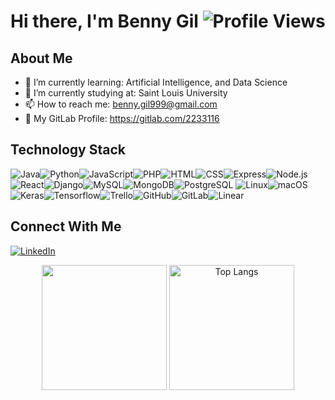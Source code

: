 # Hi there, I'm Benny Gil ![Profile Views](https://komarev.com/ghpvc/?username=Benny-Gil&style=for-the-badge&color=blue)

## About Me

- 🌱 I’m currently learning: Artificial Intelligence, and Data Science
- 💼 I’m currently studying at: Saint Louis University
- 📫 How to reach me: benny.gil999@gmail.com
- 🦊 My GitLab Profile: https://gitlab.com/2233116

## Technology Stack
![Java](https://img.shields.io/badge/Java-ED8B00?style=for-the-badge&logo=java&logoColor=white)![Python](https://img.shields.io/badge/Python-3776AB?style=for-the-badge&logo=python&logoColor=white)![JavaScript](https://img.shields.io/badge/JavaScript-F7DF1E?style=for-the-badge&logo=javascript&logoColor=black)![PHP](https://img.shields.io/badge/PHP-777BB4?style=for-the-badge&logo=php&logoColor=white)![HTML](https://img.shields.io/badge/HTML5-E34F26?style=for-the-badge&logo=html5&logoColor=white)![CSS](https://img.shields.io/badge/CSS3-1572B6?style=for-the-badge&logo=css3&logoColor=white)![Express](https://img.shields.io/badge/Express-000000?style=for-the-badge&logo=express&logoColor=white)![Node.js](https://img.shields.io/badge/Node.js-339933?style=for-the-badge&logo=nodedotjs&logoColor=white)![React](https://img.shields.io/badge/React-20232A?style=for-the-badge&logo=react&logoColor=61DAFB)![Django](https://img.shields.io/badge/Django-092E20?style=for-the-badge&logo=django&logoColor=white)![MySQL](https://img.shields.io/badge/MySQL-4479A1?style=for-the-badge&logo=mysql&logoColor=white)![MongoDB](https://img.shields.io/badge/MongoDB-47A248?style=for-the-badge&logo=mongodb&logoColor=white)![PostgreSQL](https://img.shields.io/badge/PostgreSQL-336791?style=for-the-badge&logo=postgresql&logoColor=white) ![Linux](https://img.shields.io/badge/Linux-FCC624?style=for-the-badge&logo=linux&logoColor=black)![macOS](https://img.shields.io/badge/macOS-000000?style=for-the-badge&logo=apple&logoColor=white)![Keras](https://img.shields.io/badge/Keras-D00000?style=for-the-badge&logo=keras&logoColor=white)![Tensorflow](https://img.shields.io/badge/TensorFlow-FF3F06?style=for-the-badge&logo=tensorflow&logoColor=white)![Trello](https://img.shields.io/badge/Trello-0052CC?style=for-the-badge&logo=trello&logoColor=white)![GitHub](https://img.shields.io/badge/GitHub-181717?style=for-the-badge&logo=github&logoColor=white)![GitLab](https://img.shields.io/badge/GitLab-330F63?style=for-the-badge&logo=gitlab&logoColor=white)![Linear](https://img.shields.io/badge/Linear-000000?style=for-the-badge&logo=linear&logoColor=white)


## Connect With Me
[![LinkedIn](https://img.shields.io/badge/LinkedIn-0077B5?style=for-the-badge&logo=linkedin&logoColor=white)](https://www.linkedin.com/in/benny-gil-9a01009238/)

<div align=center>
  <img src="https://github-readme-stats.vercel.app/api?username=benny-gil&layout=compact&theme=radical&card_width=400" height=200>
  <img src="https://github-readme-stats.vercel.app/api/top-langs/?username=benny-gil&layout=compact&theme=radical&langs_count=20&card_width=400" alt="Top Langs" height=200>
</div>

